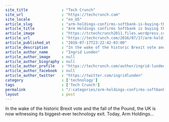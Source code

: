 ```yaml
---
site_title               : "Tech Crunch"
site_url                 : "https://techcrunch.com"
site_locale              : "en_US"
article_slug             : "arm-holdings-confirms-softbank-is-buying-the-chip-designer-for-24-3b-in-cash-in-big-iot-move"
article_title            : "Arm Holdings confirms Softbank is buying the chip designer for £24.3B in cash in big IoT move"
article_image            : "https://tctechcrunch2011.files.wordpress.com/2016/05/shutterstock_351658193.png?w=764&h=400&crop=1"
article_url              : "https://techcrunch.com/2016/07/17/arm-holdings-confirms-softbank-is-buying-the-chip-designer-for-24-3b-in-bold-iot-move/"
article_published_at     : "2016-07-17T23:22:42-03:00"
article_description      : "In the wake of the historic Brexit vote and the fall of the Pound, the UK is now witnessing its biggest-ever technology exit. Today, Arm Holdings..."
article_author_name      : "Ingrid Lunden"
article_author_image     : null
article_author_biography : null
article_author_profile   : "https://techcrunch.com/author/ingrid-lunden/"
article_author_facebook  : null
article_author_twitter   : "https://twitter.com/ingridlunden"
category                 : ['technology']
tags                     : ['Tech Crunch']
permalink                : "/:categories/arm-holdings-confirms-softbank-is-buying-the-chip-designer-for-24-3b-in-cash-in-big-iot-move/"
layout                   : post
---
```


In the wake of the historic Brexit vote and the fall of the Pound, the UK is now witnessing its biggest-ever technology exit. Today, Arm Holdings...
